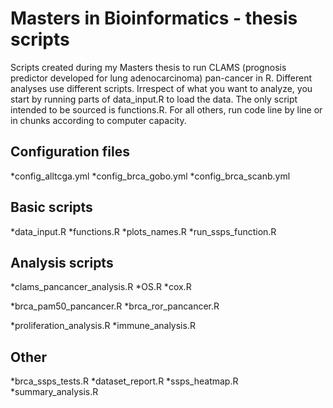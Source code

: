 # Masters in Bioinformatics - thesis scripts

Scripts created during my Masters thesis to run CLAMS (prognosis predictor developed for lung adenocarcinoma) pan-cancer in R.
Different analyses use different scripts. Irrespect of what you want to analyze, you start by running parts of data_input.R to load the data.
The only script intended to be sourced is functions.R. For all others, run code line by line or in chunks according to computer capacity.

## Configuration files

*config_alltcga.yml
*config_brca_gobo.yml
*config_brca_scanb.yml

## Basic scripts

*data_input.R
*functions.R
*plots_names.R
*run_ssps_function.R

## Analysis scripts

*clams_pancancer_analysis.R
*OS.R
*cox.R

*brca_pam50_pancancer.R
*brca_ror_pancancer.R

*proliferation_analysis.R
*immune_analysis.R

## Other

*brca_ssps_tests.R
*dataset_report.R
*ssps_heatmap.R
*summary_analysis.R

